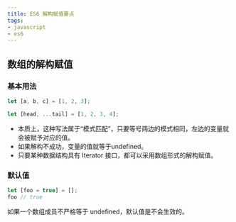 ```yaml
---
title: ES6 解构赋值要点
tags:
- javascript
- es6
---
```


## 数组的解构赋值

### 基本用法

```js
let [a, b, c] = [1, 2, 3];

let [head, ...tail] = [1, 2, 3, 4];
```

- 本质上，这种写法属于“模式匹配”，只要等号两边的模式相同，左边的变量就会被赋予对应的值。
- 如果解构不成功，变量的值就等于undefined。
- 只要某种数据结构具有 Iterator 接口，都可以采用数组形式的解构赋值。

### 默认值

```js
let [foo = true] = [];
foo // true
```

如果一个数组成员不严格等于 undefined，默认值是不会生效的。
